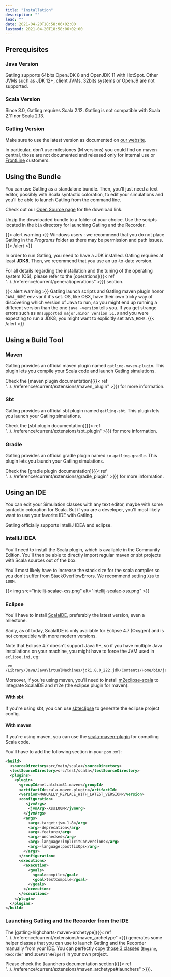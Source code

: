 ```yaml
---
title: "Installation"
description: ""
lead: ""
date: 2021-04-20T18:58:06+02:00
lastmod: 2021-04-20T18:58:06+02:00
---
```


## Prerequisites

### Java Version

Gatling supports 64bits OpenJDK 8 and OpenJDK 11 with HotSpot.
Other JVMs such as JDK 12+, client JVMs, 32bits systems or OpenJ9 are not supported.

### Scala Version

Since 3.0, Gatling requires Scala 2.12.
Gatling is not compatible with Scala 2.11 nor Scala 2.13.

### Gatling Version

Make sure to use the latest version as documented on [our website](https://gatling.io/open-source/).

In particular, don't use milestones (M versions) you could find on maven central,
those are not documented and released only for internal use or [FrontLine](https://gatling.io/gatling-frontline/) customers.

## Using the Bundle

You can use Gatling as a standalone bundle.
Then, you'll just need a text editor, possibly with Scala syntactic coloration, to edit your simulations
and you'll be able to launch Gatling from the command line.

Check out our [Open Source page](https://gatling.io/open-source/) for the download link.

Unzip the downloaded bundle to a folder of your choice.
Use the scripts located in the `bin` directory for launching Gatling and the Recorder.

{{< alert warning >}}
Windows users : we recommend that you do not place Gatling in the *Programs* folder as there may be permission and path issues.
{{< /alert >}}

In order to run Gatling, you need to have a JDK installed.
Gatling requires at least **JDK8**. Then, we recommend that you use an up-to-date version.

For all details regarding the installation and the tuning of the operating system (OS), please refer to the [operations]({{< ref "../../reference/current/general/operations" >}}) section.

{{< alert warning >}}
Gatling launch scripts and Gatling maven plugin honor `JAVA_HOME` env var if it's set.
OS, like OSX, have their own tricky way of discovering which version of Java to run,
so you might end up running a different version than the one `java -version` tells you.
If you get strange errors such as `Unsupported major.minor version 51.0` and you were expecting to run a JDK8,
you might want to explicitly set `JAVA_HOME`.
{{< /alert >}}

## Using a Build Tool

### Maven

Gatling provides an official maven plugin named `gatling-maven-plugin`. This plugin lets you compile your Scala code and launch Gatling simulations.

Check the [maven plugin documentation]({{< ref "../../reference/current/extensions/maven_plugin" >}}) for more information.

### Sbt

Gatling provides an official sbt plugin named `gatling-sbt`. This plugin lets you launch your Gatling simulations.

Check the [sbt plugin documentation]({{< ref "../../reference/current/extensions/sbt_plugin" >}}) for more information.

### Gradle

Gatling provides an official gradle plugin named `io.gatling.gradle`. This plugin lets you launch your Gatling simulations.

Check the [gradle plugin documentation]({{< ref "../../reference/current/extensions/gradle_plugin" >}}) for more information.

## Using an IDE

You can edit your Simulation classes with any text editor, maybe with some syntactic coloration for Scala.
But if you are a developer, you'll most likely want to use your favorite IDE with Gatling.

Gatling officially supports IntelliJ IDEA and eclipse.

### IntelliJ IDEA

You'll need to install the Scala plugin, which is available in the Community Edition.
You'll then be able to directly import regular maven or sbt projects with Scala sources out of the box.

You'll most likely have to increase the stack size for the scala compiler so you don't suffer from StackOverflowErrors.
We recommend setting `Xss` to `100M`.

{{< img src="intellij-scalac-xss.png" alt="intellij-scalac-xss.png" >}}

### Eclipse

You'll have to install [ScalaIDE](http://scala-ide.org/index.html), preferably the latest version, even a milestone.

Sadly, as of today, ScalaIDE is only available for Eclipse 4.7 (Oxygen) and is not compatible with more modern versions.

Note that Eclipse 4.7 doesn't support Java 9+, so if you have multiple Java installations on your machine, you might have to force the JVM used in `eclipse.ini`, eg:

```
-vm
/Library/Java/JavaVirtualMachines/jdk1.8.0_222.jdk/Contents/Home/bin/java
```

Moreover, if you're using maven, you'll need to install [m2eclipse-scala](https://github.com/sonatype/m2eclipse-scala) to integrate ScalaIDE and m2e (the eclipse plugin for maven).

#### With sbt

If you're using sbt, you can use [sbteclipse](https://github.com/sbt/sbteclipse) to generate the eclipse project config.

#### With maven

If you're using maven, you can use the [scala-maven-plugin](https://github.com/davidB/scala-maven-plugin) for compiling Scala code.

You'll have to add the following section in your `pom.xml`:

```xml
<build>
  <sourceDirectory>src/main/scala</sourceDirectory>
  <testSourceDirectory>src/test/scala</testSourceDirectory>
  <plugins>
    <plugin>
      <groupId>net.alchim31.maven</groupId>
      <artifactId>scala-maven-plugin</artifactId>
      <version>MANUALLY_REPLACE_WITH_LATEST_VERSION</version>
      <configuration>
         <jvmArgs>
          <jvmArg>-Xss100M</jvmArg>
        </jvmArgs>
        <args>
          <arg>-target:jvm-1.8</arg>
          <arg>-deprecation</arg>
          <arg>-feature</arg>
          <arg>-unchecked</arg>
          <arg>-language:implicitConversions</arg>
          <arg>-language:postfixOps</arg>
        </args>
      </configuration>
      <executions>
        <execution>
          <goals>
            <goal>compile</goal>
            <goal>testCompile</goal>
          </goals>
        </execution>
      </executions>
    </plugin>
  </plugins>
</build>
```

### Launching Gatling and the Recorder from the IDE

The [gatling-highcharts-maven-archetype]({{< ref "../../reference/current/extensions/maven_archetype" >}}) generates some helper classes that you can use to launch Gatling and the Recorder manually from your IDE.
You can perfectly copy [those 3 classes](https://github.com/gatling/gatling-highcharts-maven-archetype/tree/master/src/main/scala) (`Engine`, `Recorder` and `IDEPathHelper`) in your own project.

Please check the [launchers documentation section]({{< ref "../../reference/current/extensions/maven_archetype#launchers" >}}).
